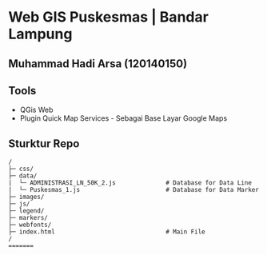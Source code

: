 # Web GIS Puskesmas | Bandar Lampung
## Muhammad Hadi Arsa (120140150)

## Tools
- QGis Web
- Plugin Quick Map Services - Sebagai Base Layar Google Maps

## Sturktur Repo
```
/
├─ css/
├─ data/
|  └─ ADMINISTRASI_LN_50K_2.js              # Database for Data Line 
|  └─ Puskesmas_1.js                        # Database for Data Marker
├─ images/
├─ js/
├─ legend/
├─ markers/
├─ webfonts/
├─ index.html                               # Main File
/
=======
